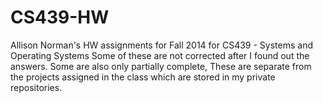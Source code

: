 CS439-HW
========

Allison Norman's HW assignments for Fall 2014 for CS439 - Systems and Operating Systems
Some of these are not corrected after I found out the answers. Some are also only partially complete,
These are separate from the projects assigned in the class which are stored in my private repositories.
